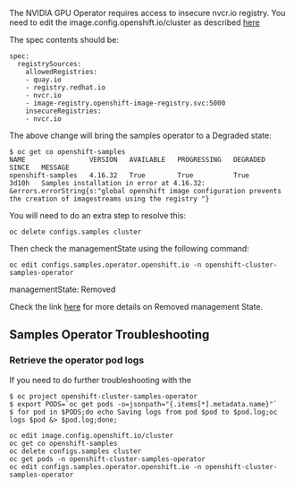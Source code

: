 The NVIDIA GPU Operator requires access to insecure nvcr.io registry. You need to edit the image.config.openshift.io/cluster as described [here](https://docs.openshift.com/container-platform/4.16/openshift_images/image-configuration.html#images-configuration-insecure_image-configuration)

The spec contents should be:


```
spec:
  registrySources:
    allowedRegistries:
    - quay.io
    - registry.redhat.io
    - nvcr.io
    - image-registry.openshift-image-registry.svc:5000
    insecureRegistries:
    - nvcr.io
```
The above change will bring the samples operator to a Degraded state:

```
$ oc get co openshift-samples
NAME                VERSION   AVAILABLE   PROGRESSING   DEGRADED   SINCE   MESSAGE
openshift-samples   4.16.32   True        True          True       3d10h   Samples installation in error at 4.16.32: &errors.errorString{s:"global openshift image configuration prevents the creation of imagestreams using the registry "}
```

You will need to do an extra step to resolve this: 

```
oc delete configs.samples cluster
```

Then check the managementState using the following command:

```
oc edit configs.samples.operator.openshift.io -n openshift-cluster-samples-operator
```
managementState: Removed

Check the link [here](https://docs.openshift.com/container-platform/4.14/openshift_images/configuring-samples-operator.html#samples-operator-bootstrapped) for more details on Removed management State.



## Samples Operator Troubleshooting 
### Retrieve the operator pod logs

If you need to do further troubleshooting with the 


```
$ oc project openshift-cluster-samples-operator
$ export PODS=`oc get pods -o=jsonpath="{.items[*].metadata.name}"`
$ for pod in $PODS;do echo Saving logs from pod $pod to $pod.log;oc logs $pod &> $pod.log;done;
```


```	
oc edit image.config.openshift.io/cluster
oc get co openshift-samples
oc delete configs.samples cluster
oc get pods -n openshift-cluster-samples-operator
oc edit configs.samples.operator.openshift.io -n openshift-cluster-samples-operator
```


